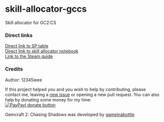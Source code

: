 # skill-allocator-gccs
Skill allocator for GC2:CS

### Direct links

[Direct link to SP table](skill_table.csv)  
[Direct link to skill allocator notebook](Skill_allocator.nb?raw=true)  
[Link to the Steam guide](http://steamcommunity.com/sharedfiles/filedetails/?id=486419356)

### Credits

Author: 12345ieee

If this project helped you and you wish to help by contributing, please contact me, leaving a
[new issue](https://github.com/gemforce-team/skill-allocator/issues/new) or opening a new pull request.
You can also help by donating some money for my time:  
[![PayPayl donate button](https://img.shields.io/badge/paypal-donate-yellow.svg)](https://www.paypal.com/cgi-bin/webscr?cmd=_s-xclick&hosted_button_id=LY6RG34S5UCTW "Donate to this project using Paypal")

Gemcraft 2: Chasing Shadows was developed by [gameinabottle](http://gameinabottle.com/)
